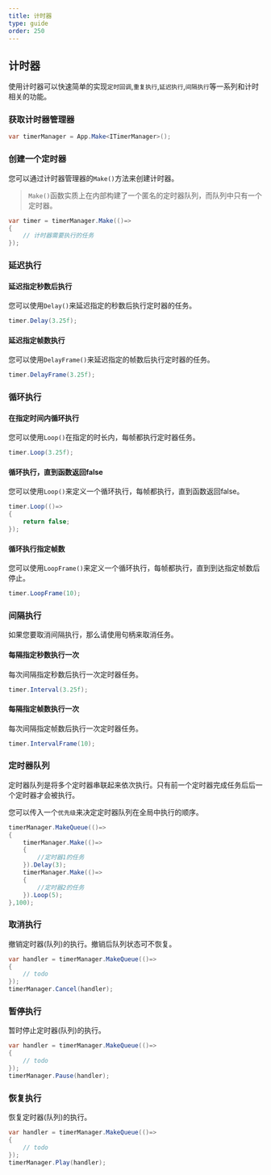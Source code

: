 ```yaml
---
title: 计时器
type: guide
order: 250
---
```


## 计时器

使用计时器可以快速简单的实现`定时回调`,`重复执行`,`延迟执行`,`间隔执行`等一系列和计时相关的功能。

### 获取计时器管理器

``` csharp
var timerManager = App.Make<ITimerManager>();
```

### 创建一个定时器

您可以通过计时器管理器的`Make()`方法来创建计时器。

> `Make()`函数实质上在内部构建了一个匿名的定时器队列，而队列中只有一个定时器。

``` csharp
var timer = timerManager.Make(()=>
{
    // 计时器需要执行的任务
});
```

### 延迟执行

#### **延迟指定秒数后执行**

您可以使用`Delay()`来延迟指定的秒数后执行定时器的任务。

``` csharp
timer.Delay(3.25f);
```

#### **延迟指定帧数执行**

您可以使用`DelayFrame()`来延迟指定的帧数后执行定时器的任务。

``` csharp
timer.DelayFrame(3.25f);
```

### 循环执行

#### **在指定时间内循环执行**

您可以使用`Loop()`在指定的时长内，每帧都执行定时器任务。

``` csharp
timer.Loop(3.25f);
```

#### **循环执行，直到函数返回false**

您可以使用`Loop()`来定义一个循环执行，每帧都执行，直到函数返回false。

``` csharp
timer.Loop(()=>
{
    return false;
});
```

#### **循环执行指定帧数**

您可以使用`LoopFrame()`来定义一个循环执行，每帧都执行，直到到达指定帧数后停止。

``` csharp
timer.LoopFrame(10);
```

### 间隔执行

如果您要取消间隔执行，那么请使用句柄来取消任务。

#### **每隔指定秒数执行一次**

每次间隔指定秒数后执行一次定时器任务。

``` csharp
timer.Interval(3.25f);
```

#### **每隔指定帧数执行一次**

每次间隔指定帧数后执行一次定时器任务。

``` csharp
timer.IntervalFrame(10);
```

### 定时器队列

定时器队列是将多个定时器串联起来依次执行。只有前一个定时器完成任务后后一个定时器才会被执行。

您可以传入一个`优先级`来决定定时器队列在全局中执行的顺序。

``` csharp
timerManager.MakeQueue(()=>
{
    timerManager.Make(()=>
    {
        //定时器1的任务
    }).Delay(3);
    timerManager.Make(()=>
    {
        //定时器2的任务
    }).Loop(5);
},100);
```

### 取消执行

撤销定时器(队列)的执行。撤销后队列状态可不恢复。

``` csharp
var handler = timerManager.MakeQueue(()=>
{
    // todo
});
timerManager.Cancel(handler);
```

### 暂停执行

暂时停止定时器(队列)的执行。

``` csharp
var handler = timerManager.MakeQueue(()=>
{
    // todo
});
timerManager.Pause(handler);
```

### 恢复执行

恢复定时器(队列)的执行。

``` csharp
var handler = timerManager.MakeQueue(()=>
{
    // todo
});
timerManager.Play(handler);
```